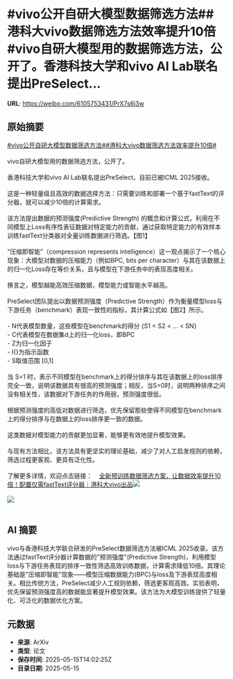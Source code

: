 # #vivo公开自研大模型数据筛选方法##港科大vivo数据筛选方法效率提升10倍#vivo自研大模型用的数据筛选方法，公开了。香港科技大学和vivo AI Lab联名提出PreSelect...

**URL**: https://weibo.com/6105753431/PrX7s6j3w

## 原始摘要

<a href="https://m.weibo.cn/search?containerid=231522type%3D1%26t%3D10%26q%3D%23vivo%E5%85%AC%E5%BC%80%E8%87%AA%E7%A0%94%E5%A4%A7%E6%A8%A1%E5%9E%8B%E6%95%B0%E6%8D%AE%E7%AD%9B%E9%80%89%E6%96%B9%E6%B3%95%23&amp;extparam=%23vivo%E5%85%AC%E5%BC%80%E8%87%AA%E7%A0%94%E5%A4%A7%E6%A8%A1%E5%9E%8B%E6%95%B0%E6%8D%AE%E7%AD%9B%E9%80%89%E6%96%B9%E6%B3%95%23" data-hide=""><span class="surl-text">#vivo公开自研大模型数据筛选方法#</span></a><a href="https://m.weibo.cn/search?containerid=231522type%3D1%26t%3D10%26q%3D%23%E6%B8%AF%E7%A7%91%E5%A4%A7vivo%E6%95%B0%E6%8D%AE%E7%AD%9B%E9%80%89%E6%96%B9%E6%B3%95%E6%95%88%E7%8E%87%E6%8F%90%E5%8D%8710%E5%80%8D%23&amp;extparam=%23%E6%B8%AF%E7%A7%91%E5%A4%A7vivo%E6%95%B0%E6%8D%AE%E7%AD%9B%E9%80%89%E6%96%B9%E6%B3%95%E6%95%88%E7%8E%87%E6%8F%90%E5%8D%8710%E5%80%8D%23" data-hide=""><span class="surl-text">#港科大vivo数据筛选方法效率提升10倍#</span></a><br><br>vivo自研大模型用的数据筛选方法，公开了。<br><br>香港科技大学和vivo AI Lab联名提出PreSelect，目前已被ICML 2025接收。<br><br>这是一种轻量级且高效的数据选择方法：只需要训练和部署一个基于fastText的评分器，就可以减少10倍的计算需求。<br><br>该方法提出数据的预测强度(Predictive Strength) 的概念和计算公式，利用在不同模型上Loss有序性表征数据对特定能力的贡献，通过获取特定能力的有效样本训练fastText分类器对全量训练数据进行筛选。【图1】<br><br>“压缩即智能”（compression represents intelligence）这一观点揭示了一个核心现象：大模型对数据的压缩能力（例如BPC, bits per character）与其在该数据上的归一化Loss存在等价关系，且与模型在下游任务中的表现高度相关。<br><br>换言之，模型越能高效压缩数据，模型能力或智能水平越高。<br><br>PreSelect团队提出以数据预测强度（Predictive Strength）作为衡量模型loss与下游任务（benchmark）表现一致性的指标，其计算公式如【图2】所示。<br><br>- N代表模型数量，这些模型在benchmark的得分 {S1 &lt; S2 &lt; … &lt; SN}<br>- C代表模型在数据集d上的归一化loss，即BPC<br>- Z为归一化因子<br>- I{}为指示函数<br>- S取值范围 [0,1]<br><br>当 S=1 时，表示不同模型在benchmark上的得分排序与其在该数据上的loss排序完全一致，说明该数据具有很高的预测强度；相反，当S=0时，说明两种排序之间没有相关性，该数据对下游任务的作用弱，预测强度很低。<br><br>根据预测强度的高低对数据进行筛选，优先保留那些使得不同模型在benchmark上的得分排序与在数据上的loss排序更一致的数据。<br><br>这类数据对模型能力的贡献更加显著，能够更有效地提升模型效果。<br><br>与现有方法相比，该方法具有更坚实的理论基础，减少了对人工启发规则的依赖，筛选过程更客观、更具有泛化性。<br><br>了解更多详情，欢迎点击链接：<a href="https://weibo.cn/sinaurl?u=https%3A%2F%2Fmp.weixin.qq.com%2Fs%2F3n3E0l0eKbJ-FMiEE9CC8w" data-hide=""><span class="url-icon"><img style="width: 1rem;height: 1rem" src="https://h5.sinaimg.cn/upload/2015/09/25/3/timeline_card_small_web_default.png" referrerpolicy="no-referrer"></span><span class="surl-text">全新预训练数据筛选方案，让数据效率提升10倍！配置仅需fastText评分器｜港科大vivo出品</span></a><img style="" src="https://tvax2.sinaimg.cn/large/006Fd7o3gy1i1gbco9fj1j30zk082762.jpg" referrerpolicy="no-referrer"><br><br><img style="" src="https://tvax1.sinaimg.cn/large/006Fd7o3gy1i1gbcq6o3ij30hk042q33.jpg" referrerpolicy="no-referrer"><br><br>

## AI 摘要

vivo与香港科技大学联合研发的PreSelect数据筛选方法被ICML 2025收录。该方法通过fastText评分器计算数据的"预测强度"(Predictive Strength)，利用模型loss与下游任务表现的排序一致性筛选高效训练数据，计算需求降低10倍。其理论基础是"压缩即智能"现象——模型压缩数据能力(BPC)与loss及下游表现高度相关。相比传统方法，PreSelect减少人工规则依赖，筛选更客观高效。实验表明，优先保留预测强度高的数据能显著提升模型效果。该方法为大模型训练提供了轻量化、可泛化的数据优化方案。

## 元数据

- **来源**: ArXiv
- **类型**: 论文
- **保存时间**: 2025-05-15T14:02:25Z
- **目录日期**: 2025-05-15
